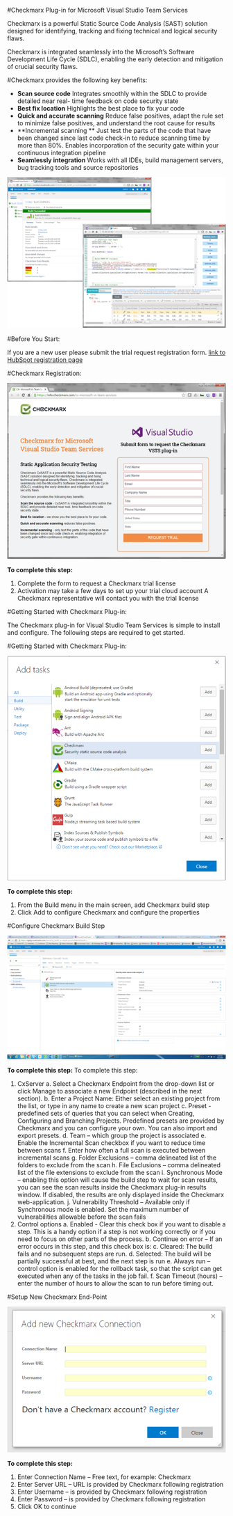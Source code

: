 #Checkmarx Plug-in for Microsoft Visual Studio Team Services

Checkmarx is a powerful Static Source Code Analysis (SAST) solution designed for identifying, tracking and
fixing technical and logical security flaws.

Checkmarx is integrated seamlessly into the Microsoft’s Software Development Life Cycle (SDLC), enabling
the early detection and mitigation of crucial security flaws.



#Checkmarx provides the following key benefits:

- **Scan source code**
Integrates smoothly within the SDLC to provide detailed near real- time feedback on code security state
- **Best fix location**
Highlights the best place to fix your code
- **Quick and accurate scanning**
Reduce false positives, adapt the rule set to minimize false positives, and understand the root cause
for results
- **Incremental scanning **
Just test the parts of the code that have been changed since last code check-in to reduce scanning time by
more than 80%. Enables incorporation of the security gate within your continuous integration pipeline
- **Seamlessly integration**
Works with all IDEs, build management servers, bug tracking tools and source repositories

![image](CxScan/Images/sample1.png)



#Before You Start:

If you are a new user please submit the trial request registration form.
[link to HubSpot registration page](https://info.checkmarx.com/cx-microsoft-vs-team-services)



#Checkmarx Registration:

![image](CxScan/Images/sample2.png)

**To complete this step:**
1.	Complete the form to request a Checkmarx trial license
2.	Activation may take a few days to set up your trial cloud account
    A Checkmarx representative will contact you with the trial license



#Getting Started with Checkmarx Plug-in:

The Checkmarx plug-in for Visual Studio Team Services is simple to install and configure.
The following steps are required to get started.



#Getting Started with Checkmarx Plug-in:

![image](CxScan/Images/sample3.png)

**To complete this step:**
1.	From the Build menu in the main screen, add Checkmarx build step
2.	Click Add to configure Checkmarx and configure the properties



#Configure Checkmarx Build Step

![image](CxScan/Images/sample4.png)

**To complete this step:**
To complete this step:
1.	CxServer
    a.	Select a Checkmarx Endpoint from the drop-down list or click Manage to associate a new Endpoint (described in the next section).
    b.	Enter a Project Name: Either select an existing project from the list, or type in any name to create a new scan project
    c.	Preset - predefined sets of queries that you can select when Creating, Configuring and Branching Projects. Predefined presets are provided by Checkmarx and you can configure your own. You can also import and export presets.
    d.	Team – which group the project is associated
    e.	Enable the Incremental Scan checkbox if you want to reduce time between scans
    f.	Enter how often a full scan is executed between incremental scans
    g.	Folder Exclusions – comma delineated list of the folders to exclude from the scan
    h.	File Exclusions – comma delineated list of the file extensions to exclude from the scan
    i.	Synchronous Mode – enabling this option will cause the build step to wait for scan results, you can see the scan results inside the Checkmarx plug-in results window. If disabled, the results are only displayed inside the Checkmarx web-application.
    j.	Vulnerability Threshold – Available only if Synchronous mode is enabled. Set the maximum number of vulnerabilities allowable before the scan fails
2.	Control options
    a.	Enabled - Clear this check box if you want to disable a step. This is a handy option if a step is not working correctly or if you need to focus on other parts of the process.
    b.	Continue on error –
    If an error occurs in this step, and this check box is:
    c.	Cleared: The build fails and no subsequent steps are run.
    d.	Selected: The build will be partially successful at best, and the next step is run
    e.	Always run – control option is enabled for the rollback task, so that the script can get executed when any of the tasks in the job fail.
    f.	Scan Timeout (hours) – enter the number of hours to allow the scan to run before timing out.



#Setup New Checkmarx End-Point

![image](CxScan/Images/sample5.png)

**To complete this step:**
1.	Enter Connection Name – Free text, for example: Checkmarx
2.	Enter Server URL – URL is provided by Checkmarx following registration
3.	Enter Username – is provided by Checkmarx following registration
4.	Enter Password – is provided by Checkmarx following registration
5.	Click OK to continue